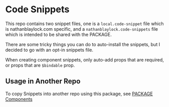 # Code Snippets

This repo contains two snippet files, one is a `local.code-snippet` file which is nathanblaylock.com specific, and a `nathanblaylock.code-snippets` file which is intended to be shared with the PACKAGE.

There are some tricky things you can do to auto-install the snippets, but I decided to go with an opt-in snippets file.

When creating component snippets, only auto-add props that are required, or props that are `$bindable` prop.

## Usage in Another Repo

To copy Snippets into another repo using this package, see [PACKAGE Components](./PACKAGE%20Components.md)